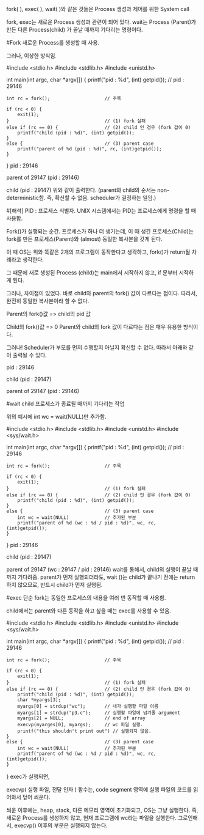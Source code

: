 fork( ), exec( ), wait( )와 같은 것들은 Process 생성과 제어를 위한 System call

fork, exec는 새로운 Process 생성과 관련이 되어 있다.
wait는 Process (Parent)가 만든 다른 Process(child) 가 끝날 때까지 기다리는 명령어다.

#Fork
새로운 Process를 생성할 때 사용.

그러나, 이상한 방식임.

#include <stdio.h>
#include <stdlib.h>
#include <unistd.h>

int main(int argc, char *argv[]) {
    printf("pid : %d", (int) getpid()); // pid : 29146
    
    int rc = fork();					// 주목
    
    if (rc < 0) {
        exit(1);
    }									// (1) fork 실패
    else if (rc == 0) {					// (2) child 인 경우 (fork 값이 0)
        printf("child (pid : %d)", (int) getpid());
    }
    else {								// (3) parent case
        printf("parent of %d (pid : %d)", rc, (int)getpid());
    }
}
pid : 29146

parent of 29147 (pid : 29146)

child (pid : 29147)
위와 같이 출력한다. (parent와 child의 순서는 non-deterministic함. 즉, 확신할 수 없음. scheduler가 결정하는 일임.)


#[해석]
PID : 프로세스 식별자. UNIX 시스템에서는 PID는 프로세스에게 명령을 할 때 사용함.

Fork()가 실행되는 순간. 프로세스가 하나 더 생기는데, 이 때 생긴 프로세스(Child)는 fork를 만든 프로세스(Parent)와 (almost) 동일한 복사본을 갖게 된다.

이 때 OS는 위와 똑같은 2개의 프로그램이 동작한다고 생각하고, fork()가 return될 차례라고 생각한다.

그 때문에 새로 생성된 Process (child)는 main에서 시작하지 않고, if 문부터 시작하게 된다.

그러나, 차이점이 있었다. 바로 child와 parent의 fork() 값이 다르다는 점이다. 따라서, 완전히 동일한 복사본이라 할 수 없다.

Parent의 fork()값 => child의 pid 값

Child의 fork()값 => 0
Parent와 child의 fork 값이 다르다는 점은 매우 유용한 방식이다.

그러나! Scheduler가 부모를 먼저 수행할지 아닐지 확신할 수 없다. 따라서 아래와 같이 출력될 수 있다.

pid : 29146

child (pid : 29147)

parent of 29147 (pid : 29146)

#wait
child 프로세스가 종료될 때까지 기다리는 작업

위의 예시에 int wc = wait(NULL)만 추가함.

#include <stdio.h>
#include <stdlib.h>
#include <unistd.h>
#include <sys/wait.h>

int main(int argc, char *argv[]) {
    printf("pid : %d", (int) getpid()); // pid : 29146
    
    int rc = fork();					// 주목
    
    if (rc < 0) {
        exit(1);
    }									// (1) fork 실패
    else if (rc == 0) {					// (2) child 인 경우 (fork 값이 0)
        printf("child (pid : %d)", (int) getpid());
    }
    else {								// (3) parent case
        int wc = wait(NULL)				// 추가된 부분
        printf("parent of %d (wc : %d / pid : %d)", wc, rc, (int)getpid());
    }
}
pid : 29146

child (pid : 29147)

parent of 29147 (wc : 29147 / pid : 29146)
wait를 통해서, child의 실행이 끝날 때까지 기다려줌. parent가 먼저 실행되더라도, wait ()는 child가 끝나기 전에는 return하지 않으므로, 반드시 child가 먼저 실행됨.


#exec
단순 fork는 동일한 프로세스의 내용을 여러 번 동작할 때 사용함.

child에서는 parent와 다른 동작을 하고 싶을 때는 exec를 사용할 수 있음.

#include <stdio.h>
#include <stdlib.h>
#include <unistd.h>
#include <sys/wait.h>

int main(int argc, char *argv[]) {
    printf("pid : %d", (int) getpid()); // pid : 29146
    
    int rc = fork();					// 주목
    
    if (rc < 0) {
        exit(1);
    }									// (1) fork 실패
    else if (rc == 0) {					// (2) child 인 경우 (fork 값이 0)
        printf("child (pid : %d)", (int) getpid());
        char *myargs[3];
        myargs[0] = strdup("wc");		// 내가 실행할 파일 이름
        myargs[1] = strdup("p3.c");		// 실행할 파일에 넘겨줄 argument
        myargs[2] = NULL;				// end of array
        execvp(myarges[0], myargs);		// wc 파일 실행.
        printf("this shouldn't print out") // 실행되지 않음.
    }
    else {								// (3) parent case
        int wc = wait(NULL)				// 추가된 부분
        printf("parent of %d (wc : %d / pid : %d)", wc, rc, (int)getpid());
    }
}
exec가 실행되면,

execvp( 실행 파일, 전달 인자 ) 함수는, code segment 영역에 실행 파일의 코드를 읽어와서 덮어 씌운다.

씌운 이후에는, heap, stack, 다른 메모리 영역이 초기화되고, OS는 그냥 실행한다. 즉, 새로운 Process를 생성하지 않고, 현재 프로그램에 wc라는 파일을 실행한다. 그로인해서, execvp() 이후의 부분은 실행되지 않는다.


